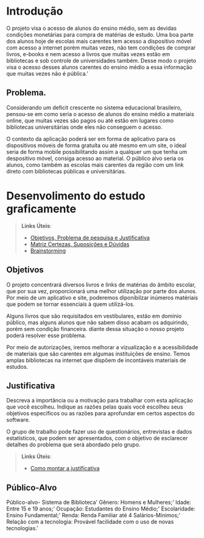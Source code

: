 # Introdução

O projeto visa o acesso de alunos do ensino médio, sem as devidas condições monetárias para compra de matérias de estudo. Uma boa parte dos alunos hoje 
de escolas mais carentes tem acesso a dispositivo móvel com acesso a internet porém muitas vezes, não tem condições de comprar livros, e-books e nem acesso 
a livros que muitas vezes estão em bibliotecas e sob controle de universidades também.
Desse modo o projeto visa o acesso desses alunos carentes do ensino médio a essa informação que muitas vezes não é pública.'

## Problema.
Considerando um deficit crescente no sistema educacional brasileiro, pensou-se em como seria o acesso de alunos do ensino médio a materiais online, que muitas
vezes são pagos ou até estão em lugares como bibliotecas universitárias onde eles não conseguem o acesso.

O contexto da aplicação poderá ser em forma de aplicativo para os dispositivos móveis de forma gratuíta ou até mesmo em um site, o ideal seria de forma mobile
possibilitando assim a qualquer um que tenha um despositivo móvel, consiga acesso ao material.
O público alvo seria os alunos, como também as escolas mais carentes da região com um link direto com bibliotecas públicas e universitárias.

# Desenvolimento do estudo graficamente

> **Links Úteis**:
> - [Objetivos, Problema de pesquisa e Justificativa](https://medium.com/@versioparole/objetivos-problema-de-pesquisa-e-justificativa-c98c8233b9c3)
> - [Matriz Certezas, Suposições e Dúvidas](https://medium.com/educa%C3%A7%C3%A3o-fora-da-caixa/matriz-certezas-suposi%C3%A7%C3%B5es-e-d%C3%BAvidas-fa2263633655)
> - [Brainstorming](https://www.euax.com.br/2018/09/brainstorming/)

## Objetivos

O projeto concentrará diversos livros e links de matérias do âmbito escolar, que por sua vez, proporcionará uma melhor utilização por parte dos alunos. Por meio de um aplicativo e site, poderemos diponibilzar inúmeros matériais que podem se tornar essenciais à quem utilizá-los.

Alguns livros que são requisitados em vestibulares, estão em domínio público, mas alguns alunos que não sabem disso acabam os adquirindo, porém sem condição financeira.
diante dessa situação o nosso projeto poderá resolver esse problema.

Por meio de autorizações, iremos melhorar a vizualização e a acessibilidade de materiais que são carentes em algumas instituições de ensino. Temos amplas bibliotecas na internet 
que dispõem de incontáveis materiais de estudos.

## Justificativa

Descreva a importância ou a motivação para trabalhar com esta aplicação que você escolheu. Indique as razões pelas quais você escolheu seus objetivos específicos ou as razões para aprofundar em certos aspectos do software.

O grupo de trabalho pode fazer uso de questionários, entrevistas e dados estatísticos, que podem ser apresentados, com o objetivo de esclarecer detalhes do problema que será abordado pelo grupo.

> **Links Úteis**:
> - [Como montar a justificativa](https://guiadamonografia.com.br/como-montar-justificativa-do-tcc/)

## Público-Alvo

Público-alvo- Sistema de Biblioteca'
Gênero: Homens e Mulheres;'
Idade: Entre 15 e 19 anos;'
Ocupação: Estudantes do Ensino Médio;'
Escolaridade: Ensino Fundamental;'
Renda: Renda Familiar até 4 Salários-Mínimos;'
Relação com a tecnologia: Provável facilidade com o uso de novas tecnologias.'

